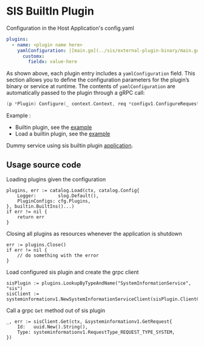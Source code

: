 
# SIS BuiltIn Plugin 


Configuration in the Host Application's config.yaml

```yaml
plugins:
  - name: <plugin name here>
    yamlConfiguration: |[main.go](../sis/external-plugin-binary/main.go)
      customx:
        fieldx: value-here
```

As shown above, each plugin entry includes a `yamlConfiguration` field. This section allows you to define the configuration 
parameters for the plugin’s binary or service at runtime. The contents of `yamlConfiguration` are automatically passed to the plugin through a gRPC call:
```go
(p *Plugin) Configure(_ context.Context, req *configv1.ConfigureRequest) (*configv1.ConfigureResponse, error)`.
```
Example :
- Builtin plugin, see the [example](./internal/builtin/sis/plugin.go)
- Load a builtin plugin, see the [example](./internal/business/business.go)


Dummy service using sis builtin plugin [application](./cmd/main.go).


## Usage source code

Loading plugins given the configuration
```golang
plugins, err := catalog.Load(ctx, catalog.Config{
    Logger:        slog.Default(),
    PluginConfigs: cfg.Plugins,
}, builtin.BuiltIns()...)
if err != nil {
    return err
}
```

Closing all plugins as resources whenever the application is shutdown
```golang
err := plugins.Close()
if err != nil {
    // do something with the error
}
```

Load configured sis plugin and create the grpc client
```golang
sisPlugin := plugins.LookupByTypeAndName("SystemInformationService", "sis")
sisClient := systeminformationv1.NewSystemInformationServiceClient(sisPlugin.ClientConnection())
```

Call a grpc `Get` method out of sis plugin
```golang
_, err := sisClient.Get(ctx, &systeminformationv1.GetRequest{
    Id:   uuid.New().String(),
    Type: systeminformationv1.RequestType_REQUEST_TYPE_SYSTEM,
})
```
